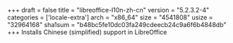 +++
draft = false
title = "libreoffice-l10n-zh-cn"
version = "5.2.3.2-4"
categories = ['locale-extra']
arch = "x86_64"
size = "4541808"
usize = "32964168"
sha1sum = "b48bc5fe10dc03fa249cdeecb24c9a6f6b4848db"
+++
Installs Chinese (simplified) support in LibreOffice